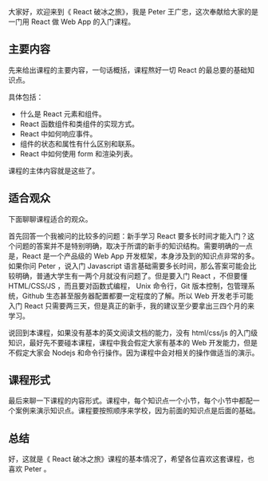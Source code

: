 大家好，欢迎来到《 React 破冰之旅》，我是 Peter 王广忠，这次奉献给大家的是一门用 React 做 Web App 的入门课程。

## 主要内容

先来给出课程的主要内容，一句话概括，课程熬好一切 React 的最总要的基础知识点。

具体包括：

- 什么是 React 元素和组件。
- React 函数组件和类组件的实现方式。
- React 中如何响应事件。
- 组件的状态和属性有什么区别和联系。
- React 中如何使用 form 和渲染列表。

课程的主体内容就是这些了。

## 适合观众

下面聊聊课程适合的观众。

首先回答一个我被问的比较多的问题：新手学习 React 要多长时间才能入门？这个问题的答案并不是特别明确，取决于所谓的新手的知识结构。需要明确的一点是，React 是一个产品级的 Web App 开发框架，本身涉及到的知识点非常的多。如果你问 Peter ，说入门 Javascript 语言基础需要多长时间，那么答案可能会比较明确，普通大学生有一两个月就没有问题了。但是要入门 React ，不但要懂 HTML/CSS/JS ，而且要对函数式编程， Unix 命令行，Git 版本控制，包管理系统，Github 生态甚至服务器配置都要一定程度的了解。所以 Web 开发老手可能入门 React 只需要两三天，但是真正的新手，我的建议至少要拿出三四个月的来学习。

说回到本课程，如果没有基本的英文阅读文档的能力，没有 html/css/js 的入门级知识，最好先不要碰本课程，课程中我会假定大家有基本的 Web 开发能力，但是不假定大家会 Nodejs 和命令行操作。因为课程中会对相关的操作做适当的演示。

## 课程形式

最后来聊一下课程的内容形式。课程中，每个知识点一个小节，每个小节中都配一个案例来演示知识点。课程要按照顺序来学校，因为前面的知识点是后面的基础。

## 总结

好，这就是《 React 破冰之旅》课程的基本情况了，希望各位喜欢这套课程，也喜欢 Peter 。
